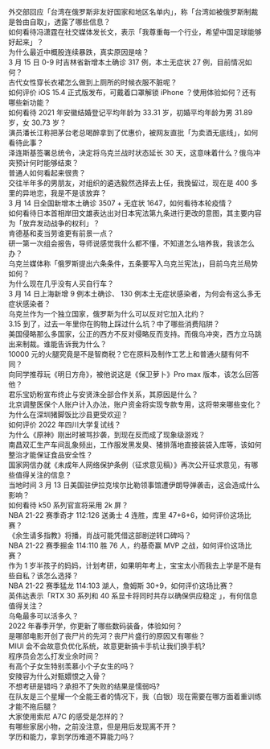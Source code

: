 外交部回应「台湾在俄罗斯非友好国家和地区名单内」，称「台湾如被俄罗斯制裁是咎由自取」，透露了哪些信息？  
如何看待冯潇霆在社交媒体发长文，表示「我尊重每一个行业，希望中国足球能够好起来」？  
为什么最近中概股连续暴跌，真实原因是啥？  
3 月 15 日 0-9 时吉林省新增本土确诊 317 例，本土无症状 27 例，目前情况如何？  
古代女性穿长衣裙怎么做到上厕所的时候衣服不脏呢？  
如何评价 iOS 15.4 正式版发布，可戴着口罩解锁 iPhone ？使用体验如何？还有哪些新功能？  
如何看待 2021 年安徽结婚登记平均年龄为 33.31 岁，初婚平均年龄为男 31.89 岁，女 30.73 岁？  
演员潘长江称把茅台老总喝醉拿到了优惠价，被网友直批「为卖酒无底线」，如何看待此事？  
泽连斯基签署总统令，决定将乌克兰战时状态延长 30 天，这意味着什么？俄乌冲突预计何时能够结束？  
普通人如何看起来很贵？  
交往半年多的男朋友，对组织的遴选毅然选择去上任，我挽留过，现在是 400 多里的异地恋，我是不是该放弃？  
3 月 14 日全国新增本土确诊 3507 + 无症状 1647，如何看待本轮疫情？  
如何看待日本首相岸田文雄表达出对日本宪法第九条进行更改的意图，其主要内容为「放弃发动战争的权利」？  
肯德基和麦当劳谁更有前景一点？  
研一第一次组会报告，导师说感觉我什么都不懂，不知道怎么培养我，我该怎么办？  
乌克兰媒体称「俄罗斯提出六条条件，五条要写入乌克兰宪法」，目前乌克兰局势如何？  
为什么现在几乎没有人买自行车？  
3 月 14 日上海新增 9 例本土确诊、 130 例本土无症状感染者，为何会有这么多无症状感染者？  
乌克兰作为一个独立国家，俄罗斯为什么可以反对它加入北约？  
3.15 到了，过去一年里你在购物上踩过什么坑？中了哪些消费陷阱？  
美国侵略那么多国家，公正的西方不反对侵略反而支持。而俄乌冲突，西方立马跳出来制裁。谁能告诉我为什么？  
10000 元的火腿究竟是不是智商税？它在原料及制作工艺上和普通火腿有何不同？  
向同学推荐玩《明日方舟》，被他说这是《保卫萝卜》Pro max 版本，该怎么回答他？  
君乐宝奶粉宣布终止与安贤洙全部合作关系，其原因是什么？  
北京调整医保个人账户计入办法，账户资金将实现专款专用，这将带来哪些变化？  
为什么在深圳猪脚饭比沙县更受欢迎？  
如何评价 2022 年四川大学复试线？  
为什么《原神》刚出时被骂抄袭，到现在反而成了现象级游戏？  
南昌双汇生产车间乱象频出，工作服发黑发臭、猪排落地直接装袋入库等，该如何整治才能保证食品安全性？  
国家网信办就《未成年人网络保护条例（征求意见稿）》再次公开征求意见，有哪些值得关注的信息？  
当地时间 3 月 13 日美国驻伊拉克埃尔比勒领事馆遭伊朗导弹袭击，这会造成什么影响？  
如何看待 k50 系列官宣将采用 2k 屏？  
NBA 21-22 赛季奇才 112:126 送勇士 4 连胜，库里 47+6+6，如何评价这场比赛？  
《余生请多指教》将播，肖战可能凭借这部剧逆转口碑吗？  
NBA 21-22 赛季掘金 114:110 胜 76 人，约基奇赢 MVP 之战，如何评价这场比赛？  
作为 1 岁半孩子的妈妈，计划考研，如果明年考上，宝宝太小而我去上学是不是有些自私？该怎么选择？  
NBA 21-22 赛季猛龙 114:103 湖人，詹姆斯 30+9，如何评价这场比赛？  
英伟达表示「RTX 30 系列和 40 系显卡将同时共存以确保供应稳定 」，有何信息值得关注？  
乌龟最多可以活多久？  
2022 年春季开学，你更新了哪些数码装备，体验如何？  
是哪部电影开创了丧尸片的先河？丧尸片盛行的原因又有哪些？  
MIUI 会不会故意负优化系统，故意更新搞卡手机让我们换手机?  
程序员会怎么打发业余时间？  
有高个子女生特别羡慕小个子女生的吗？  
安陵容为什么对甄嬛恨之入骨？  
不想考研是错吗？承担不了失败的结果是懦弱吗?  
在队友是三个星耀一个全能王者的情况下，我（白银）现在需要在哪方面着重训练才能不拖后腿？  
大家使用索尼 A7C 的感受是怎样的？  
有哪些家居小物，之前没注意，但是用后发现离不开？  
学历和能力，拿到学历难道不算能力吗？  
